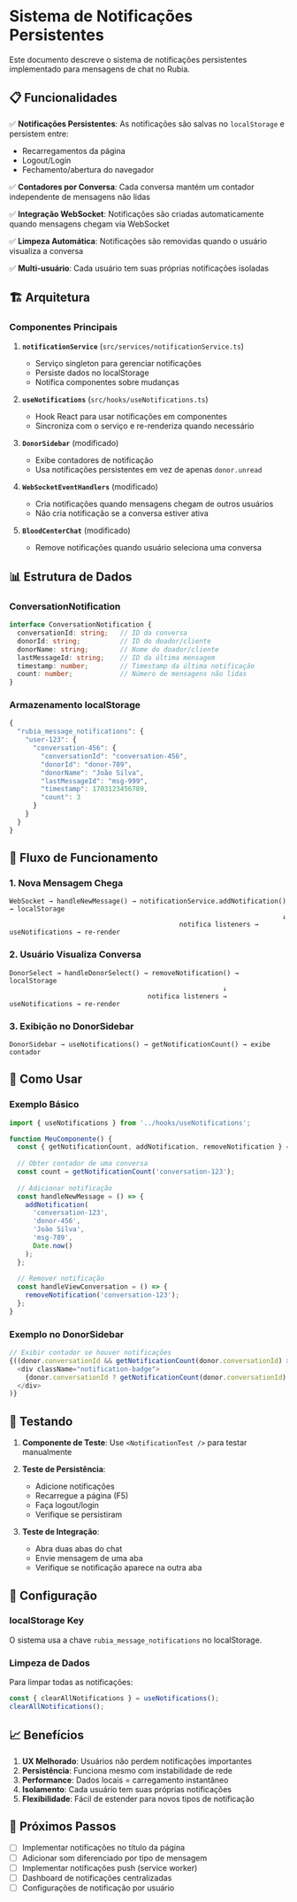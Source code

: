 # Sistema de Notificações Persistentes

Este documento descreve o sistema de notificações persistentes implementado para mensagens de chat no Rubia.

## 📋 Funcionalidades

✅ **Notificações Persistentes**: As notificações são salvas no `localStorage` e persistem entre:
- Recarregamentos da página
- Logout/Login
- Fechamento/abertura do navegador

✅ **Contadores por Conversa**: Cada conversa mantém um contador independente de mensagens não lidas

✅ **Integração WebSocket**: Notificações são criadas automaticamente quando mensagens chegam via WebSocket

✅ **Limpeza Automática**: Notificações são removidas quando o usuário visualiza a conversa

✅ **Multi-usuário**: Cada usuário tem suas próprias notificações isoladas

## 🏗️ Arquitetura

### Componentes Principais

1. **`notificationService`** (`src/services/notificationService.ts`)
   - Serviço singleton para gerenciar notificações
   - Persiste dados no localStorage
   - Notifica componentes sobre mudanças

2. **`useNotifications`** (`src/hooks/useNotifications.ts`)
   - Hook React para usar notificações em componentes
   - Sincroniza com o serviço e re-renderiza quando necessário

3. **`DonorSidebar`** (modificado)
   - Exibe contadores de notificação
   - Usa notificações persistentes em vez de apenas `donor.unread`

4. **`WebSocketEventHandlers`** (modificado)
   - Cria notificações quando mensagens chegam de outros usuários
   - Não cria notificação se a conversa estiver ativa

5. **`BloodCenterChat`** (modificado)
   - Remove notificações quando usuário seleciona uma conversa

## 📊 Estrutura de Dados

### ConversationNotification
```typescript
interface ConversationNotification {
  conversationId: string;   // ID da conversa
  donorId: string;          // ID do doador/cliente
  donorName: string;        // Nome do doador/cliente  
  lastMessageId: string;    // ID da última mensagem
  timestamp: number;        // Timestamp da última notificação
  count: number;            // Número de mensagens não lidas
}
```

### Armazenamento localStorage
```typescript
{
  "rubia_message_notifications": {
    "user-123": {
      "conversation-456": {
        "conversationId": "conversation-456",
        "donorId": "donor-789",
        "donorName": "João Silva",
        "lastMessageId": "msg-999",
        "timestamp": 1703123456789,
        "count": 3
      }
    }
  }
}
```

## 🔄 Fluxo de Funcionamento

### 1. Nova Mensagem Chega
```
WebSocket → handleNewMessage() → notificationService.addNotification() → localStorage
                                                                     ↓
                                           notifica listeners → useNotifications → re-render
```

### 2. Usuário Visualiza Conversa
```
DonorSelect → handleDonorSelect() → removeNotification() → localStorage
                                                      ↓
                                   notifica listeners → useNotifications → re-render
```

### 3. Exibição no DonorSidebar
```
DonorSidebar → useNotifications() → getNotificationCount() → exibe contador
```

## 🎯 Como Usar

### Exemplo Básico
```typescript
import { useNotifications } from '../hooks/useNotifications';

function MeuComponente() {
  const { getNotificationCount, addNotification, removeNotification } = useNotifications();
  
  // Obter contador de uma conversa
  const count = getNotificationCount('conversation-123');
  
  // Adicionar notificação
  const handleNewMessage = () => {
    addNotification(
      'conversation-123',
      'donor-456', 
      'João Silva',
      'msg-789',
      Date.now()
    );
  };
  
  // Remover notificação
  const handleViewConversation = () => {
    removeNotification('conversation-123');
  };
}
```

### Exemplo no DonorSidebar
```typescript
// Exibir contador se houver notificações
{((donor.conversationId && getNotificationCount(donor.conversationId) > 0) || donor.unread > 0) && (
  <div className="notification-badge">
    {donor.conversationId ? getNotificationCount(donor.conversationId) || donor.unread : donor.unread}
  </div>
)}
```

## 🧪 Testando

1. **Componente de Teste**: Use `<NotificationTest />` para testar manualmente
2. **Teste de Persistência**:
   - Adicione notificações
   - Recarregue a página (F5)
   - Faça logout/login
   - Verifique se persistiram

3. **Teste de Integração**:
   - Abra duas abas do chat
   - Envie mensagem de uma aba
   - Verifique se notificação aparece na outra aba

## 🔧 Configuração

### localStorage Key
O sistema usa a chave `rubia_message_notifications` no localStorage.

### Limpeza de Dados
Para limpar todas as notificações:
```typescript
const { clearAllNotifications } = useNotifications();
clearAllNotifications();
```

## 📈 Benefícios

1. **UX Melhorado**: Usuários não perdem notificações importantes
2. **Persistência**: Funciona mesmo com instabilidade de rede
3. **Performance**: Dados locais = carregamento instantâneo
4. **Isolamento**: Cada usuário tem suas próprias notificações
5. **Flexibilidade**: Fácil de estender para novos tipos de notificação

## 🚀 Próximos Passos

- [ ] Implementar notificações no título da página
- [ ] Adicionar som diferenciado por tipo de mensagem
- [ ] Implementar notificações push (service worker)
- [ ] Dashboard de notificações centralizadas
- [ ] Configurações de notificação por usuário
